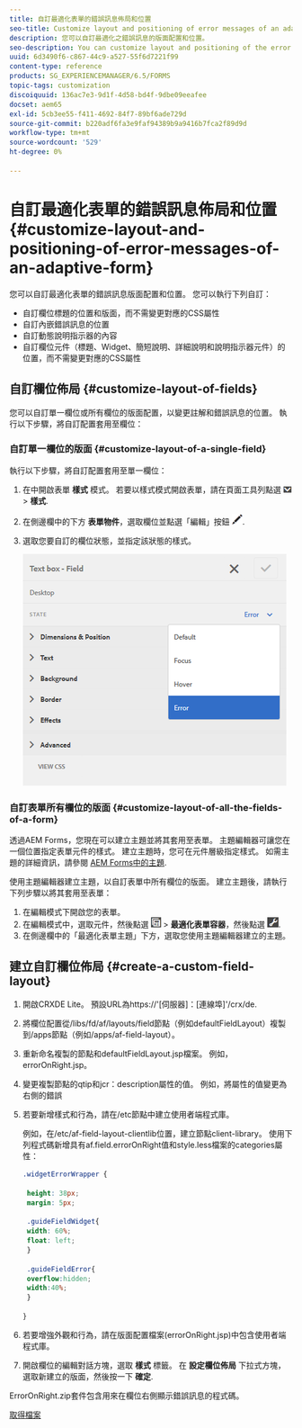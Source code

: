```yaml
---
title: 自訂最適化表單的錯誤訊息佈局和位置
seo-title: Customize layout and positioning of error messages of an adaptive form
description: 您可以自訂最適化之錯誤訊息的版面配置和位置。
seo-description: You can customize layout and positioning of the error messages of an adaptive for.
uuid: 6d3490f6-c867-44c9-a527-55f6d7221f99
content-type: reference
products: SG_EXPERIENCEMANAGER/6.5/FORMS
topic-tags: customization
discoiquuid: 136ac7e3-9d1f-4d58-bd4f-9dbe09eeafee
docset: aem65
exl-id: 5cb3ee55-f411-4692-84f7-89bf6ade729d
source-git-commit: b220adf6fa3e9faf94389b9a9416b7fca2f89d9d
workflow-type: tm+mt
source-wordcount: '529'
ht-degree: 0%

---
```


# 自訂最適化表單的錯誤訊息佈局和位置{#customize-layout-and-positioning-of-error-messages-of-an-adaptive-form}

您可以自訂最適化表單的錯誤訊息版面配置和位置。 您可以執行下列自訂：

* 自訂欄位標題的位置和版面，而不需變更對應的CSS屬性
* 自訂內嵌錯誤訊息的位置
* 自訂動態說明指示器的內容
* 自訂欄位元件（標題、Widget、簡短說明、詳細說明和說明指示器元件）的位置，而不需變更對應的CSS屬性

## 自訂欄位佈局 {#customize-layout-of-fields}

您可以自訂單一欄位或所有欄位的版面配置，以變更註解和錯誤訊息的位置。 執行以下步驟，將自訂配置套用至欄位：

### 自訂單一欄位的版面 {#customize-layout-of-a-single-field}

執行以下步驟，將自訂配置套用至單一欄位：

1. 在中開啟表單 **樣式** 模式。 若要以樣式模式開啟表單，請在頁面工具列點選 ![畫佈下拉式清單](assets/canvas-drop-down.png) > **樣式**.
1. 在側邊欄中的下方 **表單物件**，選取欄位並點選「編輯」按鈕 ![編輯按鈕](assets/edit-button.png).
1. 選取您要自訂的欄位狀態，並指定該狀態的樣式。

   ![指定欄位的內嵌樣式](assets/edit-error-state.png)

### 自訂表單所有欄位的版面 {#customize-layout-of-all-the-fields-of-a-form}

透過AEM Forms，您現在可以建立主題並將其套用至表單。 主題編輯器可讓您在一個位置指定表單元件的樣式。 建立主題時，您可在元件層級指定樣式。 如需主題的詳細資訊，請參閱 [AEM Forms中的主題](../../forms/using/themes.md).

使用主題編輯器建立主題，以自訂表單中所有欄位的版面。 建立主題後，請執行下列步驟以將其套用至表單：

1. 在編輯模式下開啟您的表單。
1. 在編輯模式中，選取元件，然後點選 ![欄位層級](assets/field-level.png) > **最適化表單容器**，然後點選 ![cmppr](assets/cmppr.png).
1. 在側邊欄中的「最適化表單主題」下方，選取您使用主題編輯器建立的主題。

## 建立自訂欄位佈局 {#create-a-custom-field-layout}

1. 開啟CRXDE Lite。 預設URL為https://&#39;[伺服器]：[連線埠]&#39;/crx/de.
1. 將欄位配置從/libs/fd/af/layouts/field節點（例如defaultFieldLayout）複製到/apps節點（例如/apps/af-field-layout）。
1. 重新命名複製的節點和defaultFieldLayout.jsp檔案。 例如，errorOnRight.jsp。

1. 變更複製節點的qtip和jcr：description屬性的值。 例如，將屬性的值變更為右側的錯誤

1. 若要新增樣式和行為，請在/etc節點中建立使用者端程式庫。

   例如，在/etc/af-field-layout-clientlib位置，建立節點client-library。 使用下列程式碼新增具有af.field.errorOnRight值和style.less檔案的categories屬性：

   ```css
   .widgetErrorWrapper {
   
    height: 38px;
    margin: 5px;
   
    .guideFieldWidget{
    width: 60%;
    float: left; 
    }
   
    .guideFieldError{
    overflow:hidden;
    width:40%; 
    }
   
   }
   ```

1. 若要增強外觀和行為，請在版面配置檔案(errorOnRight.jsp)中包含使用者端程式庫。
1. 開啟欄位的編輯對話方塊，選取 **樣式** 標籤。 在 **設定欄位佈局** 下拉式方塊，選取新建立的版面，然後按一下 **確定**.

ErrorOnRight.zip套件包含用來在欄位右側顯示錯誤訊息的程式碼。

[取得檔案](assets/erroronright.zip)

